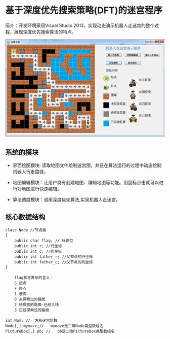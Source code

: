 # 基于深度优先搜索策略(DFT)的迷宫程序
简介：开发环境采用Visual Studio 2013，实现动态演示机器人走迷宫的整个过程，展现深度优先搜索算法的特点。

![](interface.png)


## 系统的模块

- 界面绘图模块: 读取地图文件绘制迷宫图，并且在算法运行的过程中动态绘制机器人行走路径。

- 地图编辑模块：让用户具有创建地图、编辑地图等功能。用鼠标点击就可以进行对地图进行快速编辑。

- 算法调度模块：调用深度优先算法,实现机器人走迷宫。

## 核心数据结构

	class Node //节点类
    {
        public char flag; // 标识位
        public int r; //行坐标
        public int c; //列坐标
        public int father_r; //父节点的行坐标
        public int father_c; //父节点的列坐标
    }
		
		flag状态表示的含义：
		S 起点
		F 终点
		1 墙面
		0 未探索过的路面
		2 待探索的路面-已经入栈
		3 已经探索过的路面

	int Num; //  方形迷宫阶数
	Node[,] mymaze;//   mymaze是二维Node类型数组名
	PictureBox[,] pb; //   pb是二维PictureBox类型数组名

	

